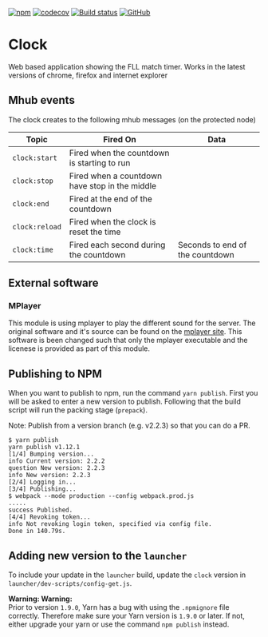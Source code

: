 [![npm](https://img.shields.io/npm/v/@first-lego-league/clock.svg)](https://www.npmjs.com/package/@first-lego-league/clock)
[![codecov](https://codecov.io/gh/FirstLegoLeague/clock/branch/master/graph/badge.svg)](https://codecov.io/gh/FirstLegoLeague/clock)
[![Build status](https://ci.appveyor.com/api/projects/status/yvxmdp73an9sl6gc/branch/master?svg=true)](https://ci.appveyor.com/project/2roy999/clock/branch/master)
[![GitHub](https://img.shields.io/github/license/FirstLegoLeague/clock.svg)](https://github.com/FirstLegoLeague/clock/blob/master/LICENSE)

# Clock

Web based application showing the FLL match timer. Works in the latest versions
of chrome, firefox and internet explorer

## Mhub events

The clock creates to the following mhub messages (on the protected node)

| Topic          | Fired On                                       | Data                            |
| -------------- | ---------------------------------------------- | ------------------------------- |
| `clock:start`  | Fired when the countdown is starting to run    |                                 |
| `clock:stop`   | Fired when a countdown have stop in the middle |                                 |
| `clock:end`    | Fired at the end of the countdown              |                                 |
| `clock:reload` | Fired when the clock is reset the time         |                                 |
| `clock:time`   | Fired each second during the countdown         | Seconds to end of the countdown |

## External software

### MPlayer

This module is using mplayer to play the different sound for the server.
The original software and it's source can be found on the
[mplayer site](http://www.mplayerhq.hu). This software is been changed
such that only the mplayer executable and the licenese is provided as
part of this module.

## Publishing to NPM

When you want to publish to npm, run the command `yarn publish`. First you will be asked to enter a new version to publish. Following that the build script will run the packing stage (`prepack`).

Note: Publish from a version branch (e.g. v2.2.3) so that you can do a PR.

```
$ yarn publish
yarn publish v1.12.1
[1/4] Bumping version...
info Current version: 2.2.2
question New version: 2.2.3
info New version: 2.2.3
[2/4] Logging in...
[3/4] Publishing...
$ webpack --mode production --config webpack.prod.js
.....
success Published.
[4/4] Revoking token...
info Not revoking login token, specified via config file.
Done in 140.79s.
```

## Adding new version to the `launcher`

To include your update in the `launcher` build, update the `clock` version in `launcher/dev-scripts/config-get.js`.

**Warning: Warning:**  
Prior to version `1.9.0`, Yarn has a bug with using the `.npmignore`
file correctly. Therefore make sure your Yarn version is `1.9.0` or later. If not, either upgrade your yarn or use the command `npm publish` instead.
